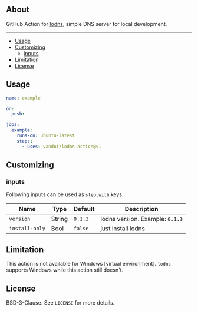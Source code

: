 ## About

GitHub Action for [lodns](https://github.com/vandot/lodns), simple DNS server for local development.
___

* [Usage](#usage)
* [Customizing](#customizing)
  * [inputs](#inputs)
* [Limitation](#limitation)
* [License](#license)

## Usage

```yaml
name: example

on:
  push:

jobs:
  example:
    runs-on: ubuntu-latest
    steps:
      - uses: vandot/lodns-action@v1
```

## Customizing

### inputs

Following inputs can be used as `step.with` keys

| Name          | Type    | Default   | Description                     |
|---------------|---------|-----------|---------------------------------|
| `version`     | String  | `0.1.3`   | lodns version. Example: `0.1.3` |
| `install-only`| Bool    | `false`   | just install lodns              |

## Limitation

This action is not available for Windows [virtual environment].
`lodns` supports Windows while this action still doesn't.

## License

BSD-3-Clause. See `LICENSE` for more details.
